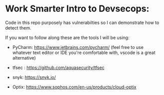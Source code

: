# Work Smarter Intro to Devsecops: 

Code in this repo purposely has vulnerabilties so I can demonstrate how to detect them.

If you want to follow along these are the tools I will be using:

- PyCharm: https://www.jetbrains.com/pycharm/
  (feel free to use whatever text editor or IDE you're comfortable with, vscode is a great alternative)

- tfsec : https://github.com/aquasecurity/tfsec

- snyk: https://snyk.io/

- Optix: https://www.sophos.com/en-us/products/cloud-optix